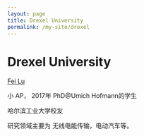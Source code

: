 ```yaml
---
layout: page
title: Drexel University
permalink: /my-site/drexel
---
```

# Drexel University

[Fei Lu](https://drexel.edu/engineering/about/faculty-staff/L/lu-fei/)

小 AP， 2017年 PhD@Umich Hofmann的学生

哈尔滨工业大学校友

研究领域主要为 无线电能传输，电动汽车等。
